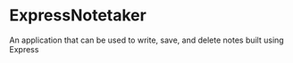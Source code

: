 # ExpressNotetaker
An application that can be used to write, save, and delete notes built using Express
